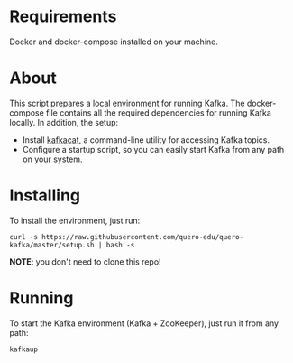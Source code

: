 # Requirements
Docker and docker-compose installed on your machine.

# About
This script prepares a local environment for running Kafka. The docker-compose file contains all the required 
dependencies for running Kafka locally. In addition, the setup:

  - Install [kafkacat](https://github.com/edenhill/kafkacat), a command-line utility for accessing Kafka topics.  
  - Configure a startup script, so you can easily start Kafka from any path on your system. 

# Installing
To install the environment, just run:

``` 
curl -s https://raw.githubusercontent.com/quero-edu/quero-kafka/master/setup.sh | bash -s
```

**NOTE**: you don't need to clone this repo!

# Running
To start the Kafka environment (Kafka + ZooKeeper), just run it from any path:
```
kafkaup
``` 
